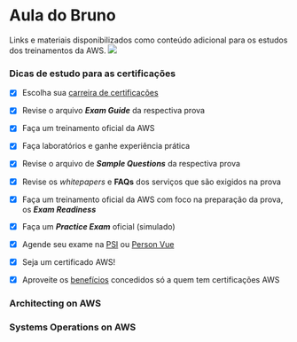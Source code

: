 # Aula do Bruno
Links e materiais disponibilizados como conteúdo adicional para os estudos dos treinamentos da AWS.
![](https://blogdolopez.files.wordpress.com/2019/05/aws-tc_resize.jpg)


### Dicas de estudo para as certificações

- [X] Escolha sua [carreira de certificações](https://aws.amazon.com/certification/)
- [X] Revise o arquivo **_Exam Guide_** da respectiva prova
- [X] Faça um treinamento oficial da AWS
- [X] Faça laboratórios e ganhe experiência prática
- [X] Revise o arquivo de **_Sample Questions_** da respectiva prova
- [X] Revise os _whitepapers_ e **FAQs** dos serviços que são exigidos na prova
- [X] Faça um treinamento oficial da AWS com foco na preparação da prova, os **_Exam Readiness_**
- [X] Faça um **_Practice Exam_** oficial (simulado)
- [X] Agende seu exame na [PSI](https://aws.psiexams.com/#/home) ou [Person Vue](https://home.pearsonvue.com/Clients/Amazon-Web-Services.aspx)
- [X] Seja um certificado AWS!
- [X] Aproveite os [benefícios](https://aws.amazon.com/certification/benefits/) concedidos só a quem tem certificações AWS


### Architecting on AWS



### Systems Operations on AWS



